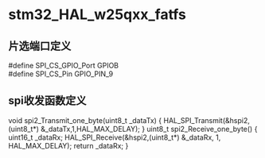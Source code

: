 ﻿# stm32_HAL_w25qxx_fatfs
## 片选端口定义
#define SPI_CS_GPIO_Port GPIOB  
#define SPI_CS_Pin GPIO_PIN_9
## spi收发函数定义
void spi2_Transmit_one_byte(uint8_t _dataTx)
{
	HAL_SPI_Transmit(&hspi2,(uint8_t*) &_dataTx,1,HAL_MAX_DELAY);
}
uint8_t spi2_Receive_one_byte()
{
	uint16_t _dataRx;
	HAL_SPI_Receive(&hspi2,(uint8_t*) &_dataRx, 1, HAL_MAX_DELAY);
	return _dataRx;
}
